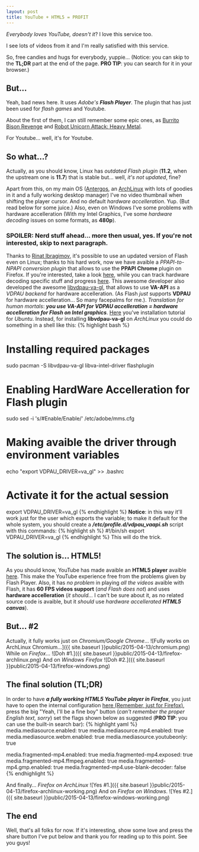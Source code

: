```yaml
---
layout: post
title: YouTube + HTML5 = PROFIT
---
```


*Everybody loves YouTube, doesn't it*? I love this service too.

I see lots of videos from it and I'm really satisfied with this service.

So, free candies and hugs for everybody, yuppie...
(Notice: you can skip to the **TL;DR** part at the end of the page. **PRO TIP**: you can search for it in your browser.)

## But...

Yeah, bad news here. It uses *Adobe's* ***Flash Player***.
The plugin that has just been used for *flash games* and Youtube.

About the first of them, I can still remember some epic ones, as [Burrito Bison Revenge](http://www.kongregate.com/games/JuicyBeast/burrito-bison-revenge) and [Robot Unicorn Attack: Heavy Metal](http://games.adultswim.com/robot-unicorn-attack-heavy-metal-twitchy-online-game.html).

For Youtube... well, it's for Youtube.

## So what...?

Actually, as you should know, Linux has *outdated Flash plugin* (**11.2**, when the upstream one is **11.7**) that is stable but... well, *it's not updated*, fine?

Apart from this, on my main OS ([Antergos](http://antergos.com), an [ArchLinux](http://archlinux.org) with lots of goodies in it and a fully working desktop manager) I've no video thumbnail when shifting the player cursor. And no default *hardware accelleration*. Yup. (But read below for some juice.)
Also, even on Windows I've some problems with hardware accelleration (With my Intel Graphics, I've some *hardware decoding* issues on some formats, as **480p**).
### SPOILER: Nerd stuff ahead... more then usual, yes. If you're not interested, skip to next paragraph.
Thanks to [Rinat Ibragimov](https://github.com/i-rinat/), it's possible to use an updated version of Flash even on Linux; thanks to his hard work, now we have avaible a *PPAPI-to-NPAPI conversion plugin* that allows to use the **PPAPI Chrome** plugin on Firefox.
If you're interested, take a look [here](https://github.com/i-rinat/freshplayerplugin), while you can track hardware decoding specific stuff and progress [here](https://github.com/i-rinat/freshplayerplugin/issues/24).
This awesome developer also developed the awesome [libvdpau-va-gl](https://github.com/i-rinat/libvdpau-va-gl), that allows to use **VA-API** as a *VDPAU backend* for hardware accelleration.
(As Flash *just* supports **VDPAU** for hardware accelleration... So many facepalms for me.).
*Translation for human mortals*: ***you use VA-API for VDPAU accelleration = hardware accelleration for Flash on Intel graphics***. [Here](http://www.webupd8.org/2013/09/adobe-flash-player-hardware.html) you've installation tutorial for *Ubuntu*.
Instead, for installing **libvdpau-va-gl** on *ArchLinux* you could do something in a shell like this:
{% highlight bash %}
# Installing required packages
sudo pacman -S libvdpau-va-gl libva-intel-driver flashplugin
# Enabling HardWare Accelleration for Flash plugin
sudo sed -i 's/#Enable/Enable/' /etc/adobe/mms.cfg
# Making avaible the driver through environment variables
echo "export VDPAU_DRIVER=va_gl" >> .bashrc
# Activate it for the actual session
export VDPAU_DRIVER=va_gl
{% endhighlight %}
**Notice**: in this way it'll work just for the user which exports the variable; to make it default for the whole system, you should create a
***/etc/profile.d/vdpau_vaapi.sh***
script with this commands:
{% highlight sh %}
#!/bin/sh
export VDPAU_DRIVER=va_gl
{% endhighlight %}
This will do the trick.

## The solution is... HTML5!
As you should know, YouTube has made avaible an **HTML5 player** avaible [here](https://www.youtube.com/html5).
This make the YouTube experience free from the problems given by Flash Player.
Also, it has *no problem* in playing *all the videos* avaible with Flash, it has **60 FPS videos support** (*and Flash does not*) and uses **hardware accelleration** (*it should...* I can't be sure about it, as no related source code is avaible, but it *should* use *hardware accellerated* ***HTML5 canvas***).

## But... #2
Actually, it fully works just on *Chromium/Google Chrome*...
![Fully works on ArchLinux Chromium...]({{ site.baseurl }}public/2015-04-13/chromium.png)
While on *Firefox*...
![Doh #1.]({{ site.baseurl }}public/2015-04-13/firefox-archlinux.png)
And on *Windows Firefox*
![Doh #2.]({{ site.baseurl }}public/2015-04-13/firefox-windows.png)

## The final solution (TL;DR)

In order to have ***a fully working HTML5 YouTube player in Firefox***, you just have to open the internal configuration [here (Remember, just for  Firefox)](about:config), press the big "Yeah, I'll be a fine boy" button (*can't remember the proper English text, sorry*) set the flags shown below as suggested (**PRO TIP**: you can use the built-in search bar):
{% highlight yaml %}
media.mediasource.enabled: true
media.mediasource.mp4.enabled: true
media.mediasource.webm.enabled: true
media.mediasource.youtubeonly: true

media.fragmented-mp4.enabled: true
media.fragmented-mp4.exposed: true
media.fragmented-mp4.ffmpeg.enabled: true
media.fragmented-mp4.gmp.enabled: true
media.fragmented-mp4.use-blank-decoder: false
{% endhighlight %}

And finally...
*Firefox on ArchLinux*
![Yes #1.]({{ site.baseurl }}public/2015-04-13/firefox-archlinux-working.png)
And on *Firefox on Windows*.
![Yes #2.]({{ site.baseurl }}public/2015-04-13/firefox-windows-working.png)

## The end
Well, that's all folks for now.
If it's interesting, show some love and press the share button I've put below and thank you for reading up to this point.
See you guys!
